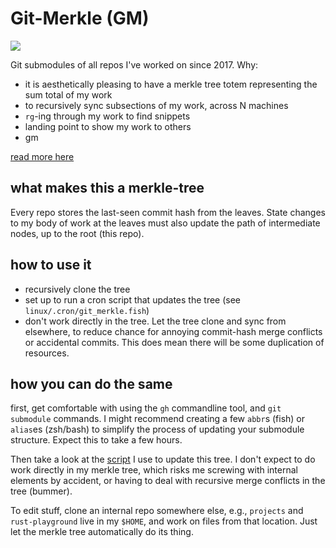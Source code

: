 # Git-Merkle (GM) 
![](https://img.shields.io/badge/made_by_cryptograthor-black?style=flat&logo=undertale&logoColor=hotpink)

Git submodules of all repos I've worked on since 2017. Why:
- it is aesthetically pleasing to have a merkle tree totem representing the sum total of my work
- to recursively sync subsections of my work, across N machines
- `rg`-ing through my work to find snippets
- landing point to show my work to others
- gm

[read more here](https://thork.net/posts/2024-01-31-git-merkle/)

## what makes this a merkle-tree
Every repo stores the last-seen commit hash from the leaves. State changes to my body of work at the leaves must also
update the path of intermediate nodes, up to the root (this repo). 

## how to use it
- recursively clone the tree
- set up to run a cron script that updates the tree (see `linux/.cron/git_merkle.fish`)
- don't work directly in the tree. Let the tree clone and sync from elsewhere, to reduce chance for annoying commit-hash merge conflicts or accidental commits. This does mean there will be some duplication of resources. 

## how you can do the same
first, get comfortable with using the `gh` commandline tool, and `git submodule` commands. I might recommend creating a
few `abbr`s (fish) or `alias`es (zsh/bash) to simplify the process of updating your submodule structure. Expect this to
take a few hours. 

Then take a look at the [script](https://github.com/thor314/.cron/blob/main/git_merkle.fish) I use to update this tree.
I don't expect to do work directly in my merkle tree, which risks me screwing with internal elements by accident, or
having to deal with recursive merge conflicts in the tree (bummer).

To edit stuff, clone an internal repo somewhere else, e.g., `projects` and `rust-playground` live in my `$HOME`, and
work on files from that location. Just let the merkle tree automatically do its thing.

